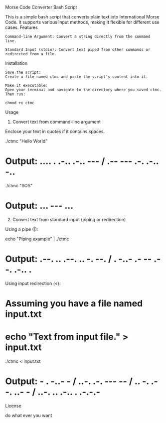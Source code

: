 Morse Code Converter Bash Script

This is a simple bash script that converts plain text into International Morse Code. It supports various input methods, making it flexible for different use cases.
Features

    Command-line Argument: Convert a string directly from the command line.

    Standard Input (stdin): Convert text piped from other commands or redirected from a file.

Installation

    Save the script:
    Create a file named ctmc and paste the script's content into it.

    Make it executable:
    Open your terminal and navigate to the directory where you saved ctmc. Then run:

    chmod +x ctmc



Usage
1. Convert text from command-line argument

Enclose your text in quotes if it contains spaces.

./ctmc "Hello World"
# Output: .... . .-.. .-.. --- / .-- --- .-. .-.. -..

./ctmc "SOS"
# Output: ... --- ...



2. Convert text from standard input (piping or redirection)

Using a pipe (|):

echo "Piping example" | ./ctmc
# Output: .--. .. .--. .. -. --. / . -..- .- -- .--. .-.. .



Using input redirection (<):

# Assuming you have a file named input.txt
# echo "Text from input file." > input.txt

./ctmc < input.txt
# Output: - . -..- - / ..-. .-. --- -- / .. -. .--. ..- - / ..-. .. .-.. . .-.-.-



License

do what ever you want
